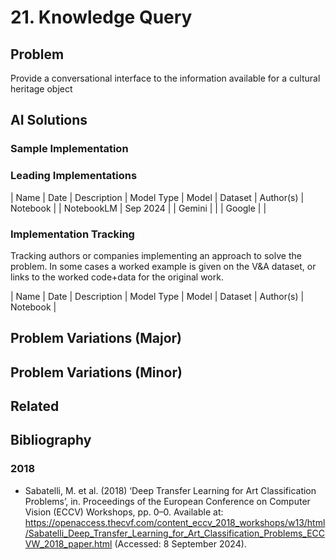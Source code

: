 # 21. Knowledge Query

## Problem

Provide a conversational interface to the information available for a cultural heritage object

## AI Solutions

### Sample Implementation

### Leading Implementations

| Name | Date | Description | Model Type | Model | Dataset | Author(s) | Notebook | 
| NotebookLM | Sep 2024 | | Gemini | | | Google | |

### Implementation Tracking

Tracking authors or companies implementing an approach to solve the problem. In some cases a
worked example is given on the V&A dataset, or links to the worked code+data for the original work.

| Name | Date | Description | Model Type | Model | Dataset | Author(s) | Notebook | 

## Problem Variations (Major)

## Problem Variations (Minor)

## Related 

## Bibliography

### 2018

  * Sabatelli, M. et al. (2018) ‘Deep Transfer Learning for Art Classification Problems’, in. Proceedings of the European Conference on Computer Vision (ECCV) Workshops, pp. 0–0. Available at: https://openaccess.thecvf.com/content_eccv_2018_workshops/w13/html/Sabatelli_Deep_Transfer_Learning_for_Art_Classification_Problems_ECCVW_2018_paper.html (Accessed: 8 September 2024).

